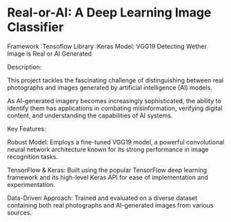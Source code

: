 # Real-or-AI: A Deep Learning Image Classifier
Framework :Tensoflow
Library :Keras
 Model: VGG19
Detecting Wether Image is Real or AI Generated



Description:

This project tackles the fascinating challenge of distinguishing between real photographs and images generated by artificial intelligence (AI) models.

As AI-generated imagery becomes increasingly sophisticated, the ability to identify them has applications in combating misinformation, verifying digital content, and understanding the capabilities of AI systems.

Key Features:

Robust Model: Employs a fine-tuned VGG19 model, a powerful convolutional neural network architecture known for its strong performance in image recognition tasks.

TensorFlow & Keras: Built using the popular TensorFlow deep learning framework and its high-level Keras API for ease of implementation and experimentation.

Data-Driven Approach: Trained and evaluated on a diverse dataset containing both real photographs and AI-generated images from various sources.
